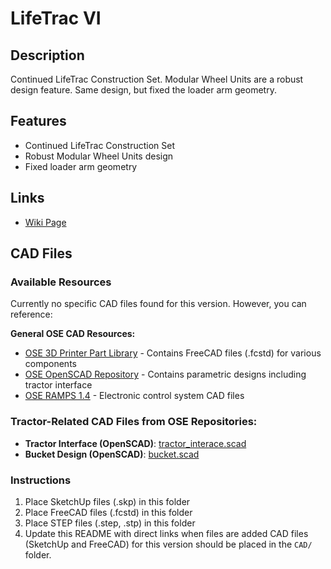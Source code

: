 # LifeTrac VI

## Description
Continued LifeTrac Construction Set. Modular Wheel Units are a robust design feature. Same design, but fixed the loader arm geometry.

## Features
- Continued LifeTrac Construction Set
- Robust Modular Wheel Units design
- Fixed loader arm geometry

## Links
- [Wiki Page](https://wiki.opensourceecology.org/wiki/LifeTrac_VI)

## CAD Files

### Available Resources
Currently no specific CAD files found for this version. However, you can reference:

**General OSE CAD Resources:**
- [OSE 3D Printer Part Library](https://github.com/OpenSourceEcology/3D-Printer-Part-Library) - Contains FreeCAD files (.fcstd) for various components
- [OSE OpenSCAD Repository](https://github.com/OpenSourceEcology/OpenSCAD) - Contains parametric designs including tractor interface
- [OSE RAMPS 1.4](https://github.com/OpenSourceEcology/RAMPS_1.4) - Electronic control system CAD files

### Tractor-Related CAD Files from OSE Repositories:
- **Tractor Interface (OpenSCAD)**: [tractor_interace.scad](https://raw.githubusercontent.com/OpenSourceEcology/OpenSCAD/c1e08b996b10f4922244565ce13293ec50e64600/tractor_interace.scad)
- **Bucket Design (OpenSCAD)**: [bucket.scad](https://raw.githubusercontent.com/OpenSourceEcology/OpenSCAD/c1e08b996b10f4922244565ce13293ec50e64600/bucket.scad)

### Instructions
1. Place SketchUp files (.skp) in this folder
2. Place FreeCAD files (.fcstd) in this folder
3. Place STEP files (.step, .stp) in this folder
4. Update this README with direct links when files are added
CAD files (SketchUp and FreeCAD) for this version should be placed in the `CAD/` folder.